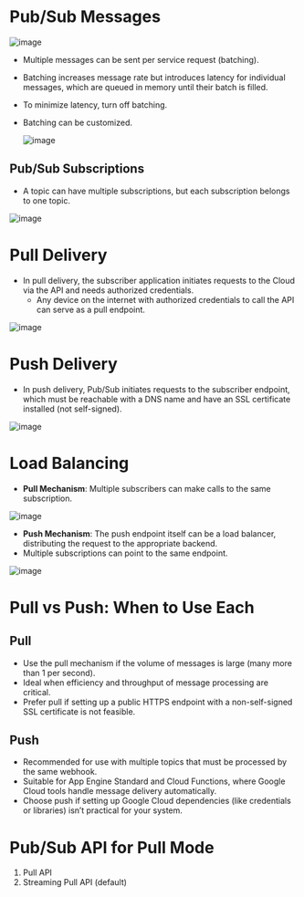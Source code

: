 # Pub/Sub Messages

![image](https://github.com/user-attachments/assets/84172220-ba7c-4fe9-8889-48a4ba5b61bf)

- Multiple messages can be sent per service request (batching).
- Batching increases message rate but introduces latency for individual messages, which are queued in memory until their batch is filled.
- To minimize latency, turn off batching.
- Batching can be customized.

  ![image](https://github.com/user-attachments/assets/a7c5ea86-5761-4b18-8ae9-f9ca7564fd2c)

## Pub/Sub Subscriptions

- A topic can have multiple subscriptions, but each subscription belongs to one topic.

![image](https://github.com/user-attachments/assets/551292e2-d266-4151-a0f2-8e3c9476fea5)

# Pull Delivery

- In pull delivery, the subscriber application initiates requests to the Cloud via the API and needs authorized credentials.
  - Any device on the internet with authorized credentials to call the API can serve as a pull endpoint.

![image](https://github.com/user-attachments/assets/99288026-0db2-47fe-a32d-2717672fbb23)

# Push Delivery

- In push delivery, Pub/Sub initiates requests to the subscriber endpoint, which must be reachable with a DNS name and have an SSL certificate installed (not self-signed).

![image](https://github.com/user-attachments/assets/25d8d324-776d-4f2b-9ac5-4449213ba170)

# Load Balancing

- **Pull Mechanism**: Multiple subscribers can make calls to the same subscription.

![image](https://github.com/user-attachments/assets/af939fc6-5f3c-4716-ae20-da3cc4b29cd4)
  
- **Push Mechanism**: The push endpoint itself can be a load balancer, distributing the request to the appropriate backend.
- Multiple subscriptions can point to the same endpoint.

![image](https://github.com/user-attachments/assets/b7c41ee1-d579-4a5f-a4e8-7494fcba102c)

# Pull vs Push: When to Use Each

## Pull

- Use the pull mechanism if the volume of messages is large (many more than 1 per second).
- Ideal when efficiency and throughput of message processing are critical.
- Prefer pull if setting up a public HTTPS endpoint with a non-self-signed SSL certificate is not feasible.

## Push

- Recommended for use with multiple topics that must be processed by the same webhook.
- Suitable for App Engine Standard and Cloud Functions, where Google Cloud tools handle message delivery automatically.
- Choose push if setting up Google Cloud dependencies (like credentials or libraries) isn’t practical for your system.

# Pub/Sub API for Pull Mode

1. Pull API
2. Streaming Pull API (default)
